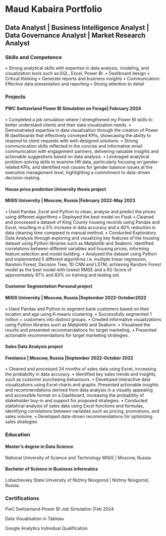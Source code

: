 # Maud Kabaira Portfolio

## Data Analyst | Business Intelligence Analyst | Data Governance Analyst | Market Research Analyst

### Skills and Competence
• Strong analytical skills with expertise in data analysis, modeling, and visualization tools such 
  as:SQL, Excel, Power BI.
•	Dashboard design
•	Critical thinking
•	Generate reports and business insights
•	Communication: Effective data presentation and reporting
•	Strong attention to detail

### Projects


#### PWC Switzerland Power BI Simulation on Forage| February 2024

•	Completed a job simulation where I strengthened my Power BI skills to better understand clients and their data visualization needs.
•	Demonstrated expertise in data visualization through the creation of Power BI dashboards that effectively conveyed KPIs, showcasing the ability to respond to client requests with well-designed solutions.
•	Strong communication skills reflected in the concise and informative email communication with engagement partners, delivering valuable insights and actionable suggestions based on data analysis.
•	Leveraged analytical problem-solving skills to examine HR data, particularly focusing on gender-related KPIs, and identified root causes for gender balance issues at the executive management level, highlighting a commitment to data-driven decision-making.


#### House price prediction University thesis project
#### MiSIS University | Moscow, Russia |February 2022-May 2023

•	Used Pandas ,Excel and Python to clean, analyse and predict the prices using different algorithms
•	Deployed the best model on Flask
•	Cleaned and processed a dataset of King County housing records using Pandas and Excel, resulting in a 5% increase in data accuracy and a 40% reduction in data cleaning time compared to manual method.
•	Conducted Exploratory Data Analysis through exploring and visualizing key features of the housing dataset using Python libraries such as Matplotlib and Seaborn. Identified correlations between different variables and housing prices, informing feature selection and model building.
•	Analysed the dataset using Python and implemented 5 different algorithms i.e. multiple linear regression, Random Forest, Decision Tree, 1D CNN and LSTM, achieving Random Forest model as the best model with lowest RMSE and a R2-Score of approximately 97% and 83% on training and testing set.


#### Customer Segmentation Personal project
#### MiSIS University | Moscow, Russia |September 2022-October2022

•	Used Pandas and Python to segment bank customers based on their location and age using K-means clustering.
•	Successfully segmented 1 million + customers into distinct groups.
•	Created informative visualizations using Python libraries such as Matplotlib and Seaborn.
•	Visualised the results and presented recommendations for target marketing.
•	Presented actionable recommendations for target marketing strategies.


#### Sales Data Analysis project
#### Freelance | Moscow, Russia |September 2022-October 2022

•	Cleaned and processed 24 months of sales data using Excel, increasing the probability in data accuracy.
•	Identified key sales trends and insights, such as customer purchasing behaviours.
•	Developed interactive data visualizations using Excel charts and graphs. Presented actionable insights and recommendations derived from data analysis in a visually appealing and accessible format on a Dashboard, increasing the probability of stakeholder buy-in and support for proposed strategies.
•	Conducted statistical analysis of sales data using Excel functions and formulas, identifying correlations between variables such as pricing, promotions, and sales volume.
•	Developed data-driven recommendations for optimizing sales strategies


### Education
#### Master’s degree in Data Science 
National University of Science and Technology MISiS | Moscow, Russia.

#### Bachelor of Science in Business informatics 
Lobachevsky State University of Nizhny Novgorod | Nizhny Novgorod, Russia.

### Certifications
PwC Switzerland-Power BI Job Simulation |Feb 2024


Data Visualisation in Tableau


Google Analytics Individual Qualification

